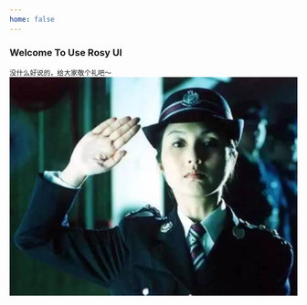 ```yaml
---
home: false
---
```


### Welcome To Use Rosy UI

<code>没什么好说的，给大家敬个礼吧～</code>
![An image](./assets/salute.jpg)

<script>
    export default {}
</script>